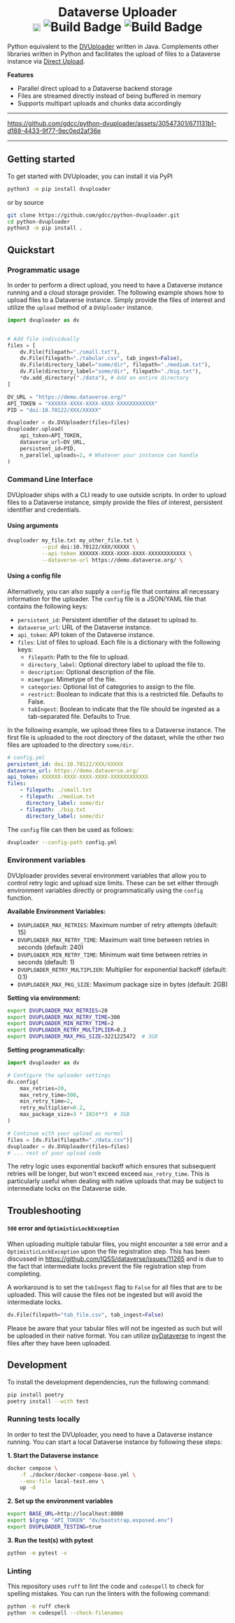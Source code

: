 <h1 align="center">
  Dataverse Uploader</br>
  <a href="https://badge.fury.io/py/dvuploader"><img src="https://badge.fury.io/py/dvuploader.svg" alt="PyPI version" height="18"></a>
  <img src="https://img.shields.io/badge/python-3.9 | 3.10 | 3.11-blue.svg" alt="Build Badge">
  <img src="https://github.com/gdcc/python-dvuploader/actions/workflows/test.yml/badge.svg" alt="Build Badge">
</h1>

Python equivalent to the [DVUploader](https://github.com/GlobalDataverseCommunityConsortium/dataverse-uploader) written in Java. Complements other libraries written in Python and facilitates the upload of files to a Dataverse instance via [Direct Upload](https://guides.dataverse.org/en/latest/developers/s3-direct-upload-api.html).

**Features**

* Parallel direct upload to a Dataverse backend storage
* Files are streamed directly instead of being buffered in memory
* Supports multipart uploads and chunks data accordingly

-----

https://github.com/gdcc/python-dvuploader/assets/30547301/671131b1-d188-4433-9f77-9ec0ed2af36e

-----

## Getting started

To get started with DVUploader, you can install it via PyPI

```bash
python3 -m pip install dvuploader
```

or by source

```bash
git clone https://github.com/gdcc/python-dvuploader.git
cd python-dvuploader
python3 -m pip install .
```

## Quickstart

### Programmatic usage

In order to perform a direct upload, you need to have a Dataverse instance running and a cloud storage provider. The following example shows how to upload files to a Dataverse instance. Simply provide the files of interest and utilize the `upload` method of a `DVUploader` instance.

```python
import dvuploader as dv


# Add file individually
files = [
    dv.File(filepath="./small.txt"),
    dv.File(filepath="./tabular.csv", tab_ingest=False),
    dv.File(directory_label="some/dir", filepath="./medium.txt"),
    dv.File(directory_label="some/dir", filepath="./big.txt"),
    *dv.add_directory("./data"), # Add an entire directory
]

DV_URL = "https://demo.dataverse.org/"
API_TOKEN = "XXXXXX-XXXX-XXXX-XXXX-XXXXXXXXXXXX"
PID = "doi:10.70122/XXX/XXXXX"

dvuploader = dv.DVUploader(files=files)
dvuploader.upload(
    api_token=API_TOKEN,
    dataverse_url=DV_URL,
    persistent_id=PID,
    n_parallel_uploads=2, # Whatever your instance can handle
)
```

### Command Line Interface

DVUploader ships with a CLI ready to use outside scripts. In order to upload files to a Dataverse instance, simply provide the files of interest, persistent identifier and credentials.

#### Using arguments

```bash
dvuploader my_file.txt my_other_file.txt \
           --pid doi:10.70122/XXX/XXXXX \
           --api-token XXXXXX-XXXX-XXXX-XXXX-XXXXXXXXXXXX \
           --dataverse-url https://demo.dataverse.org/ \
```

#### Using a config file

Alternatively, you can also supply a `config` file that contains all necessary information for the uploader. The `config` file is a JSON/YAML file that contains the following keys:

* `persistent_id`: Persistent identifier of the dataset to upload to.
* `dataverse_url`: URL of the Dataverse instance.
* `api_token`: API token of the Dataverse instance.
* `files`: List of files to upload. Each file is a dictionary with the following keys:
  * `filepath`: Path to the file to upload.
  * `directory_label`: Optional directory label to upload the file to.
  * `description`: Optional description of the file.
  * `mimetype`: Mimetype of the file.
  * `categories`: Optional list of categories to assign to the file.
  * `restrict`: Boolean to indicate that this is a restricted file. Defaults to False.
  * `tabIngest`: Boolean to indicate that the file should be ingested as a tab-separated file. Defaults to True.

In the following example, we upload three files to a Dataverse instance. The first file is uploaded to the root directory of the dataset, while the other two files are uploaded to the directory `some/dir`.

```yaml
# config.yml
persistent_id: doi:10.70122/XXX/XXXXX
dataverse_url: https://demo.dataverse.org/
api_token: XXXXXX-XXXX-XXXX-XXXX-XXXXXXXXXXXX
files:
    - filepath: ./small.txt
    - filepath: ./medium.txt
      directory_label: some/dir
    - filepath: ./big.txt
      directory_label: some/dir
```

The `config` file can then be used as follows:

```bash
dvuploader --config-path config.yml
```

### Environment variables

DVUploader provides several environment variables that allow you to control retry logic and upload size limits. These can be set either through environment variables directly or programmatically using the `config` function.

**Available Environment Variables:**
- `DVUPLOADER_MAX_RETRIES`: Maximum number of retry attempts (default: 15)
- `DVUPLOADER_MAX_RETRY_TIME`: Maximum wait time between retries in seconds (default: 240)
- `DVUPLOADER_MIN_RETRY_TIME`: Minimum wait time between retries in seconds (default: 1)
- `DVUPLOADER_RETRY_MULTIPLIER`: Multiplier for exponential backoff (default: 0.1)
- `DVUPLOADER_MAX_PKG_SIZE`: Maximum package size in bytes (default: 2GB)

**Setting via environment:**
```bash
export DVUPLOADER_MAX_RETRIES=20
export DVUPLOADER_MAX_RETRY_TIME=300
export DVUPLOADER_MIN_RETRY_TIME=2
export DVUPLOADER_RETRY_MULTIPLIER=0.2
export DVUPLOADER_MAX_PKG_SIZE=3221225472  # 3GB
```

**Setting programmatically:**
```python
import dvuploader as dv

# Configure the uploader settings
dv.config(
    max_retries=20,
    max_retry_time=300,
    min_retry_time=2,
    retry_multiplier=0.2,
    max_package_size=3 * 1024**3  # 3GB
)

# Continue with your upload as normal
files = [dv.File(filepath="./data.csv")]
dvuploader = dv.DVUploader(files=files)
# ... rest of your upload code
```

The retry logic uses exponential backoff which ensures that subsequent retries will be longer, but won't exceed exceed `max_retry_time`. This is particularly useful when dealing with native uploads that may be subject to intermediate locks on the Dataverse side.

## Troubleshooting

#### `500` error and `OptimisticLockException`

When uploading multiple tabular files, you might encounter a `500` error and a `OptimisticLockException` upon the file registration step. This has been discussed in https://github.com/IQSS/dataverse/issues/11265 and is due to the fact that intermediate locks prevent the file registration step from completing.

A workaround is to set the `tabIngest` flag to `False` for all files that are to be uploaded. This will cause the files not be ingested but will avoid the intermediate locks.

```python
dv.File(filepath="tab_file.csv", tab_ingest=False)
```

Please be aware that your tabular files will not be ingested as such but will be uploaded in their native format. You can utilize [pyDataverse](https://github.com/gdcc/pyDataverse/blob/693d0ff8d2849eccc32f9e66228ee8976109881a/pyDataverse/api.py#L2475) to ingest the files after they have been uploaded.

## Development

To install the development dependencies, run the following command:

```bash
pip install poetry
poetry install --with test
```

### Running tests locally

In order to test the DVUploader, you need to have a Dataverse instance running. You can start a local Dataverse instance by following these steps:

**1. Start the Dataverse instance**

```bash
docker compose \
    -f ./docker/docker-compose-base.yml \
    --env-file local-test.env \
    up -d
```

**2. Set up the environment variables**

```bash
export BASE_URL=http://localhost:8080
export $(grep "API_TOKEN" "dv/bootstrap.exposed.env")
export DVUPLOADER_TESTING=true
```

**3. Run the test(s) with pytest**

```bash
python -m pytest -v
```

### Linting

This repository uses `ruff` to lint the code and `codespell` to check for spelling mistakes. You can run the linters with the following command:

```bash
python -m ruff check
python -m codespell --check-filenames
```
